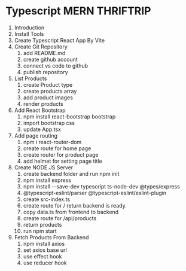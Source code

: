 # Typescript MERN THRIFTRIP

1. Introduction
2. Install Tools
3. Create Typescript React App By Vite
4. Create Git Repository
   1. add README.md
   2. create github account
   3. connect vs code to github
   4. publish repository
5. List Products
   1. create Product type
   2. create products array
   3. add product images
   4. render products
6. Add React Bootstrap
   1. npm install react-bootstrap bootstrap
   2. import bootstrap css
   3. update App.tsx
7. Add page routing
   1. npm i react-router-dom
   2. create route for home page
   3. create router for product page
   4. add helmet for setting page title
8. Create NODE.JS Server
   1. create backend folder and run npm init
   2. npm install express
   3. npm install --save-dev typescript ts-node-dev @types/express
   4. @typescript-eslint/parser @typescript-eslint/eslint-plugin
   5. create src-index.ts
   6. create route for / return backend is ready.
   7. copy data.ts from frontend to backend
   8. create route for /api/products
   9. return products
   10. run npm start
9. Fetch Products From Backend
   1. npm install axios
   2. set axios base url
   3. use effect hook
   4. use reducer hook
